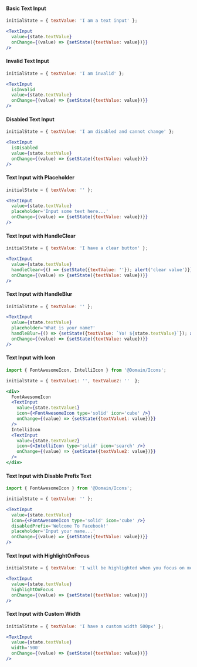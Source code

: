 #### Basic Text Input

```jsx
initialState = { textValue: 'I am a text input' };

<TextInput
  value={state.textValue}
  onChange={(value) => {setState({textValue: value})}}
/>
```

#### Invalid Text Input

```jsx
initialState = { textValue: 'I am invalid' };

<TextInput
  isInvalid
  value={state.textValue}
  onChange={(value) => {setState({textValue: value})}}
/>
```

#### Disabled Text Input

```jsx
initialState = { textValue: 'I am disabled and cannot change' };

<TextInput
  isDisabled
  value={state.textValue}
  onChange={(value) => {setState({textValue: value})}}
/>
```

#### Text Input with Placeholder

```jsx
initialState = { textValue: '' };

<TextInput
  value={state.textValue}
  placeholder='Input some text here...'
  onChange={(value) => {setState({textValue: value})}}
/>
```

#### Text Input with HandleClear

```jsx
initialState = { textValue: 'I have a clear button' };

<TextInput
  value={state.textValue}
  handleClear={() => {setState({textValue: ''}); alert('clear value')}} 
  onChange={(value) => {setState({textValue: value})}}
/>
```

#### Text Input with HandleBlur

```jsx
initialState = { textValue: '' };

<TextInput
  value={state.textValue}
  placeholder='What is your name?'
  handleBlur={() => {setState({textValue: `Yo! ${state.textValue}`}); alert('blur value')}} 
  onChange={(value) => {setState({textValue: value})}}
/>
```

#### Text Input with Icon

```jsx
import { FontAwesomeIcon, IntelliIcon } from '@Domain/Icons';

initialState = { textValue1: '', textValue2: ''  };

<div>
  FontAwesomeIcon
  <TextInput
    value={state.textValue1}
    icon={<FontAwesomeIcon type='solid' icon='cube' />}
    onChange={(value) => {setState({textValue1: value})}}
  />
  IntelliIcon
  <TextInput
    value={state.textValue2}
    icon={<IntelliIcon type='solid' icon='search' />}
    onChange={(value) => {setState({textValue2: value})}}
  />
</div>
```

#### Text Input with Disable Prefix Text

```jsx
import { FontAwesomeIcon } from '@Domain/Icons';

initialState = { textValue: '' };

<TextInput
  value={state.textValue}
  icon={<FontAwesomeIcon type='solid' icon='cube' />}
  disabledPrefix='Welcome To Facebook!' 
  placeholder='Input your name...'
  onChange={(value) => {setState({textValue: value})}}
/>
```

#### Text Input with HighlightOnFocus

```jsx
initialState = { textValue: 'I will be highlighted when you focus on me' };

<TextInput
  value={state.textValue}
  highlightOnFocus
  onChange={(value) => {setState({textValue: value})}}
/>
```

#### Text Input with Custom Width

```jsx
initialState = { textValue: 'I have a custom width 500px' };

<TextInput
  value={state.textValue}
  width='500'
  onChange={(value) => {setState({textValue: value})}}
/>
```

